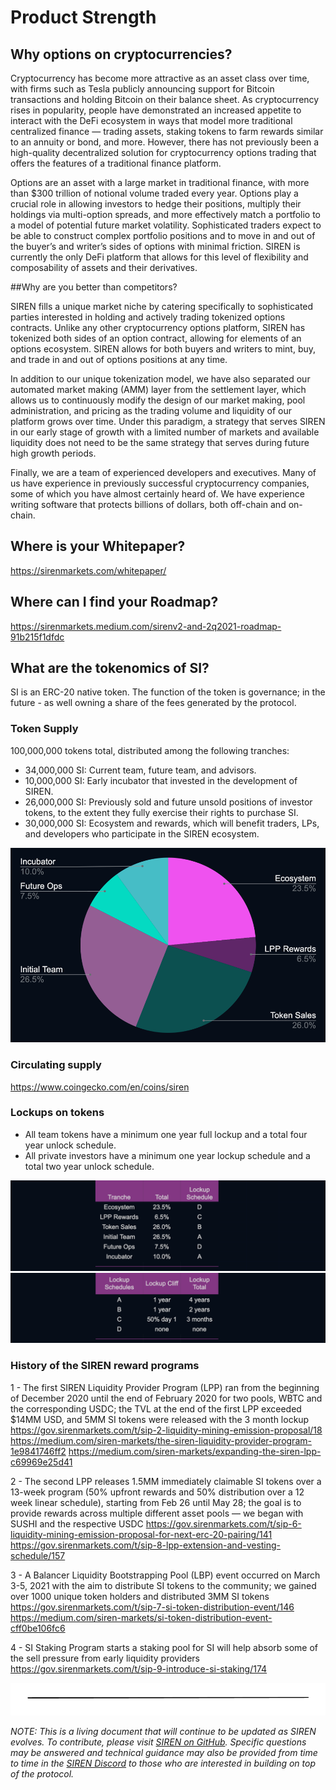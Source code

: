 # Product Strength

## Why options on cryptocurrencies?

Cryptocurrency has become more attractive as an asset class over time, with firms such as Tesla publicly announcing support for Bitcoin transactions and holding Bitcoin on their balance sheet. As cryptocurrency rises in popularity, people have demonstrated an increased appetite to interact with the DeFi ecosystem in ways that model more traditional centralized finance — trading assets, staking tokens to farm rewards similar to an annuity or bond, and more. However, there has not previously been a high-quality decentralized solution for cryptocurrency options trading that offers the features of a traditional finance platform.

Options are an asset with a large market in traditional finance, with more than $300 trillion of notional volume traded every year. Options play a crucial role in allowing investors to hedge their positions, multiply their holdings via multi-option spreads, and more effectively match a portfolio to a model of potential future market volatility. Sophisticated traders expect to be able to construct complex portfolio positions and to move in and out of the buyer’s and writer’s sides of options with minimal friction. SIREN is currently the only DeFi platform that allows for this level of flexibility and composability of assets and their derivatives.

##Why are you better than competitors?

SIREN fills a unique market niche by catering specifically to sophisticated parties interested in holding and actively trading tokenized options contracts. Unlike any other cryptocurrency options platform, SIREN has tokenized both sides of an option contract, allowing for elements of an options ecosystem. SIREN allows for both buyers and writers to mint, buy, and trade in and out of options positions at any time.

In addition to our unique tokenization model, we have also separated our automated market making (AMM) layer from the settlement layer, which allows us to continuously modify the design of our market making, pool administration, and pricing as the trading volume and liquidity of our platform grows over time. Under this paradigm, a strategy that serves SIREN in our early stage of growth with a limited number of markets and available liquidity does not need to be the same strategy that serves during future high growth periods.

Finally, we are a team of experienced developers and executives. Many of us have experience in previously successful cryptocurrency companies, some of which you have almost certainly heard of. We have experience writing software that protects billions of dollars, both off-chain and on-chain.

## Where is your Whitepaper?

https://sirenmarkets.com/whitepaper/

## Where can I find your Roadmap?

https://sirenmarkets.medium.com/sirenv2-and-2q2021-roadmap-91b215f1dfdc

## What are the tokenomics of SI?

SI is an ERC-20 native token. The function of the token is governance; in the future - as well owning a share of the fees generated by the protocol. 

### Token Supply

100,000,000 tokens total, distributed among the following tranches:
- 34,000,000 SI: Current team, future team, and advisors.
- 10,000,000 SI: Early incubator that invested in the development of SIREN.
- 26,000,000 SI: Previously sold and future unsold positions of investor tokens, to the extent they fully exercise their rights to purchase SI.
- 30,000,000 SI: Ecosystem and rewards, which will benefit traders, LPs, and developers who participate in the SIREN ecosystem.

![SIREN token supply split](.gitbook/assets/token-split.png)

### Circulating supply

https://www.coingecko.com/en/coins/siren

### Lockups on tokens

- All team tokens have a minimum one year full lockup and a total four year unlock schedule.
- All private investors have a minimum one year lockup schedule and a total two year unlock schedule.

![SIREN token lockup schedule tranches](.gitbook/assets/lockup-schedule-1.png)
![SIREN token lockup schedule cliff](.gitbook/assets/lockup-schedule-2.png)

### History of the SIREN reward programs
 
1 - The first SIREN Liquidity Provider Program (LPP) ran from the beginning of December 2020 until the end of February 2020 for two pools, WBTC and the corresponding USDC; the TVL at the end of the first LPP exceeded $14MM USD, and 5MM SI tokens were released with the 3 month lockup
https://gov.sirenmarkets.com/t/sip-2-liquidity-mining-emission-proposal/18
https://medium.com/siren-markets/the-siren-liquidity-provider-program-1e9841746ff2
https://medium.com/siren-markets/expanding-the-siren-lpp-c69969e25d41

2 - The second LPP releases 1.5MM immediately claimable SI tokens over a 13-week program (50% upfront rewards and 50% distribution over a 12 week linear schedule), starting from Feb 26 until May 28; the goal is to provide rewards across multiple different asset pools — we began with SUSHI and the respective USDC
https://gov.sirenmarkets.com/t/sip-6-liquidity-mining-emission-proposal-for-next-erc-20-pairing/141
https://gov.sirenmarkets.com/t/sip-8-lpp-extension-and-vesting-schedule/157

3 - A Balancer Liquidity Bootstrapping Pool (LBP) event occurred on March 3-5, 2021 with the aim to distribute SI tokens to the community; we gained over 1000 unique token holders and distributed 3MM SI tokens
https://gov.sirenmarkets.com/t/sip-7-si-token-distribution-event/146
https://medium.com/siren-markets/si-token-distribution-event-cff0be106fc6

4 - SI Staking Program starts a staking pool for SI will help absorb some of the sell pressure from early liquidity providers
https://gov.sirenmarkets.com/t/sip-9-introduce-si-staking/174

![](../.gitbook/assets/image.png)

_NOTE: This is a living document that will continue to be updated as SIREN evolves. To contribute, please visit_ [_SIREN on GitHub_](https://github.com/sirenmarkets/core)_. Specific questions may be answered and technical guidance may also be provided from time to time in the_ [_SIREN Discord_](https://discord.gg/JMcDB52Y) _to those who are interested in building on top of the protocol._
